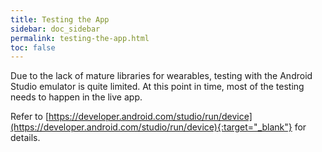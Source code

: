 ```yaml
---
title: Testing the App
sidebar: doc_sidebar
permalink: testing-the-app.html
toc: false
---
```


Due to the lack of mature libraries for wearables, testing with the Android Studio emulator is quite limited. At this point in time, most of the testing needs to happen in the live app.

Refer to [https://developer.android.com/studio/run/device](https://developer.android.com/studio/run/device){:target="_blank"} for details.
